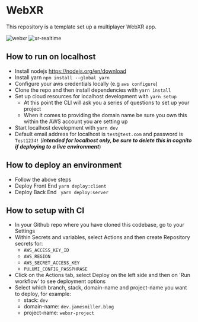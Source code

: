 # WebXR
This repository is a template set up a multiplayer WebXR app.

![webxr](https://github.com/JamesMillerBlog/webxr/assets/12833533/8c81d567-c13c-408d-b020-fd8deef9d73f)
![xr-realtime](https://github.com/JamesMillerBlog/webxr/assets/12833533/31315333-0d60-42d9-a4ea-1b20f4af59f8)


## How to run on localhost
- Install nodejs https://nodejs.org/en/download
- Install yarn ```npm install --global yarn```
- Configure your aws credentials locally (e.g ```aws configure```)
- Clone the repo and then install dependencies with ```yarn install```
- Set up cloud resources for localhost development with ```yarn setup```
   - At this point the CLI will ask you a series of questions to set up your project
   - When it comes to providing the domain name be sure you own this within the AWS account you are setting up 
- Start localhost development with ```yarn dev```
- Default email address for localhost is ```test@test.com``` and password is ```Test1234!``` (***intended for localhost only, be sure to delete this in cognito if deploying to a live environment***)

## How to deploy an environment
- Follow the above steps
- Deploy Front End ```yarn deploy:client```
- Deploy Back End ``` yarn deploy:server```

## How to setup with CI
- In your Github repo where you have cloned this codebase, go to your Settings
- Within Secrets and variables, select Actions and then create Repository secrets for:
   - ```AWS_ACCESS_KEY_ID```
   - ```AWS_REGION```
   - ```AWS_SECRET_ACCESS_KEY```
   - ```PULUMI_CONFIG_PASSPHRASE```
- Click on the Actions tab, select Deploy on the left side and then on 'Run workflow' to see deployment options
- Select which branch, stack, domain-name and project-name you want to deploy, for example:
   - stack: ```dev```
   - domain-name: ```dev.jamesmiller.blog```
   - project-name: ```webxr-project```
